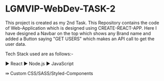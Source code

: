 # LGMVIP-WebDev-TASK-2

This project is created as my 2nd Task. This Repository contains the code of Web-Application which is designed using CREATE-REACT-APP.
Here I have designed a Navbar on the top which shows any Brand name and added a Button saying "GET USERS" which makes an API call to get the user data.

Tech Stack used are as follows:-

  ► React
  ► Node.js
  ► JavaScript

⇛ Custom CSS/SASS/Styled-Components 
